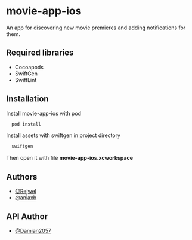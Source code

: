 # movie-app-ios

An app for discovering new movie premieres and adding notifications for them.

## Required libraries

- Cocoapods
- SwiftGen
- SwiftLint

## Installation

Install movie-app-ios with pod

```bash
  pod install
```

Install assets with swiftgen in project directory

```bash
  swiftgen
```

Then open it with file **movie-app-ios.xcworkspace**


## Authors

- [@Rejwel](https://github.com/Rejwel)
- [@aniaxb](https://github.com/aniaxb)

## API Author

- [@Damian2057](https://github.com/Damian2057)

